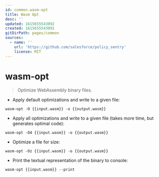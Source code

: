 ```yaml
---
id: common.wasm-opt
title: Wasm Opt
desc: ''
updated: 1615655543092
created: 1615655543092
gitDirPath: pages/common
sources:
  - name: ''
    url: 'https://github.com/salesforce/policy_sentry'
    license: MIT
---
```

# wasm-opt

> Optimize WebAssembly binary files.

- Apply default optimizations and write to a given file:

`wasm-opt -O {{input.wasm}} -o {{output.wasm}}`

- Apply all optimizations and write to a given file (takes more time, but generates optimal code):

`wasm-opt -O4 {{input.wasm}} -o {{output.wasm}}`

- Optimize a file for size:

`wasm-opt -Oz {{input.wasm}} -o {{output.wasm}}`

- Print the textual representation of the binary to console:

`wasm-opt {{input.wasm}} --print`

